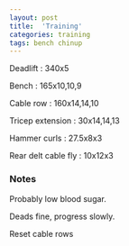 ```yaml
---
layout: post
title:  'Training'
categories: training
tags: bench chinup
---
```


Deadlift  : 340x5

Bench : 165x10,10,9

Cable row : 160x14,14,10

Tricep extension : 30x14,14,13

Hammer curls  : 27.5x8x3

Rear delt cable fly : 10x12x3

### Notes

Probably low blood sugar.

Deads fine, progress slowly.

Reset cable rows

